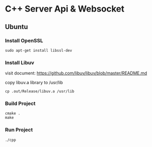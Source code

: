 # C++ Server Api &amp; Websocket

## Ubuntu
### Install OpenSSL 

```
sudo apt-get install libssl-dev
```
### Install Libuv

visit document: https://github.com/libuv/libuv/blob/master/README.md

copy libuv.a library to /usr/lib

```
cp .out/Release/libuv.a /usr/lib 
```

### Build Project

```
cmake .
make

```
### Run Project

```
./cpp
```
